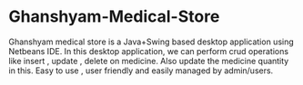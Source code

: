 # Ghanshyam-Medical-Store
Ghanshyam medical store is a Java+Swing based desktop application using Netbeans IDE.
In this desktop application, we can perform crud operations like insert , update , delete on medicine.
Also update the medicine quantity in this.
Easy to use , user friendly and easily managed by admin/users.
